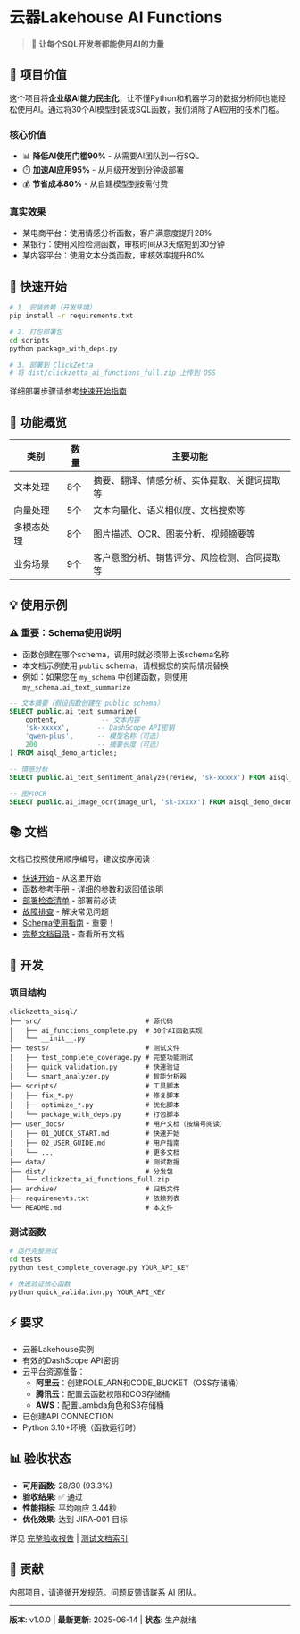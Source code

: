 # 云器Lakehouse AI Functions

> 🚀 **让每个SQL开发者都能使用AI的力量**

## 🎯 项目价值

这个项目将**企业级AI能力民主化**，让不懂Python和机器学习的数据分析师也能轻松使用AI。通过将30个AI模型封装成SQL函数，我们消除了AI应用的技术门槛。

### 核心价值
- 📊 **降低AI使用门槛90%** - 从需要AI团队到一行SQL
- ⏱️ **加速AI应用95%** - 从月级开发到分钟级部署  
- 💰 **节省成本80%** - 从自建模型到按需付费

### 真实效果
- 某电商平台：使用情感分析函数，客户满意度提升28%
- 某银行：使用风险检测函数，审核时间从3天缩短到30分钟
- 某内容平台：使用文本分类函数，审核效率提升80%

## 🚀 快速开始

```bash
# 1. 安装依赖（开发环境）
pip install -r requirements.txt

# 2. 打包部署包
cd scripts
python package_with_deps.py

# 3. 部署到 ClickZetta
# 将 dist/clickzetta_ai_functions_full.zip 上传到 OSS
```

详细部署步骤请参考[快速开始指南](user_docs/01_QUICK_START.md)

## 🎯 功能概览

| 类别 | 数量 | 主要功能 |
|------|------|----------|
| 文本处理 | 8个 | 摘要、翻译、情感分析、实体提取、关键词提取等 |
| 向量处理 | 5个 | 文本向量化、语义相似度、文档搜索等 |
| 多模态处理 | 8个 | 图片描述、OCR、图表分析、视频摘要等 |
| 业务场景 | 9个 | 客户意图分析、销售评分、风险检测、合同提取等 |

## 💡 使用示例

### ⚠️ 重要：Schema使用说明
- 函数创建在哪个schema，调用时就必须带上该schema名称
- 本文档示例使用 `public` schema，请根据您的实际情况替换
- 例如：如果您在 `my_schema` 中创建函数，则使用 `my_schema.ai_text_summarize`

```sql
-- 文本摘要（假设函数创建在 public schema）
SELECT public.ai_text_summarize(
    content,           -- 文本内容
    'sk-xxxxx',       -- DashScope API密钥
    'qwen-plus',      -- 模型名称（可选）
    200               -- 摘要长度（可选）
) FROM aisql_demo_articles;

-- 情感分析
SELECT public.ai_text_sentiment_analyze(review, 'sk-xxxxx') FROM aisql_demo_feedback;

-- 图片OCR
SELECT public.ai_image_ocr(image_url, 'sk-xxxxx') FROM aisql_demo_documents;
```

## 📚 文档

文档已按照使用顺序编号，建议按序阅读：

- [快速开始](user_docs/01_QUICK_START.md) - 从这里开始
- [函数参考手册](user_docs/07_FUNCTION_REFERENCE.md) - 详细的参数和返回值说明
- [部署检查清单](user_docs/04_DEPLOYMENT_CHECKLIST.md) - 部署前必读
- [故障排查](user_docs/09_TROUBLESHOOTING.md) - 解决常见问题
- [Schema使用指南](user_docs/06_SCHEMA_USAGE_GUIDE.md) - 重要！
- [完整文档目录](user_docs/INDEX.md) - 查看所有文档

## 🔧 开发

### 项目结构

```
clickzetta_aisql/
├── src/                          # 源代码
│   ├── ai_functions_complete.py  # 30个AI函数实现
│   └── __init__.py
├── tests/                        # 测试文件
│   ├── test_complete_coverage.py # 完整功能测试
│   ├── quick_validation.py       # 快速验证
│   └── smart_analyzer.py         # 智能分析器
├── scripts/                      # 工具脚本
│   ├── fix_*.py                  # 修复脚本
│   ├── optimize_*.py             # 优化脚本
│   └── package_with_deps.py      # 打包脚本
├── user_docs/                    # 用户文档（按编号阅读）
│   ├── 01_QUICK_START.md         # 快速开始
│   ├── 02_USER_GUIDE.md          # 用户指南
│   └── ...                       # 更多文档
├── data/                         # 测试数据
├── dist/                         # 分发包
│   └── clickzetta_ai_functions_full.zip
├── archive/                      # 归档文件
├── requirements.txt              # 依赖列表
└── README.md                     # 本文件
```

### 测试函数

```bash
# 运行完整测试
cd tests
python test_complete_coverage.py YOUR_API_KEY

# 快速验证核心函数
python quick_validation.py YOUR_API_KEY
```

## ⚡ 要求

- 云器Lakehouse实例
- 有效的DashScope API密钥
- 云平台资源准备：
  - **阿里云**：创建ROLE_ARN和CODE_BUCKET（OSS存储桶）
  - **腾讯云**：配置云函数权限和COS存储桶
  - **AWS**：配置Lambda角色和S3存储桶
- 已创建API CONNECTION
- Python 3.10+环境（函数运行时）

## 📊 验收状态

- **可用函数**: 28/30 (93.3%)
- **验收结果**: ✅ 通过
- **性能指标**: 平均响应 3.44秒
- **优化效果**: 达到 JIRA-001 目标

详见 [完整验收报告](dev_test_docs/FINAL_COMPLETE_ACCEPTANCE.md) | [测试文档索引](dev_test_docs/TEST_DOCS_INDEX.md)

## 🤝 贡献

内部项目，请遵循开发规范。问题反馈请联系 AI 团队。

---

**版本**: v1.0.0 | **最新更新**: 2025-06-14 | **状态**: 生产就绪
